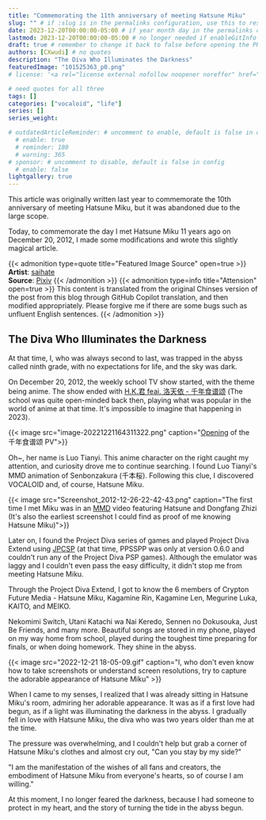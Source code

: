 ```yaml
---
title: "Commemorating the 11th anniversary of meeting Hatsune Miku"
slug: "" # if :slug is in the permalinks configuration, use this to resolve URL conflict with other posts
date: 2023-12-20T00:00:00-05:00 # if year month day in the permalinks configuration and other posts have the same date, modify this to resolve URL conflict with other posts 
lastmod: 2023-12-20T00:00:00-05:00 # no longer needed if enableGitInfo = true
draft: true # remember to change it back to false before opening the PR for publishing
authors: [CXwudi] # no quotes
description: "The Diva Who Illuminates the Darkness"
featuredImage: "101525363_p0.png"
# license: '<a rel="license external nofollow noopener noreffer" href="https://creativecommons.org/licenses/by/4.0/" target="_blank">CC BY 4.0</a>'

# need quotes for all three
tags: []
categories: ["vocaloid", "life"]
series: []
series_weight: 

# outdatedArticleReminder: # uncomment to enable, default is false in config 
  # enable: true
  # reminder: 180
  # warning: 365
# sponsor: # uncomment to disable, default is false in config 
  # enable: false
lightgallery: true
---
```


This article was originally written last year to commemorate the 10th anniversary of meeting Hatsune Miku, but it was abandoned due to the large scope.

Today, to commemorate the day I met Hatsune Miku 11 years ago on December 20, 2012, I made some modifications and wrote this slightly magical article.

<!--more-->
{{< admonition type=quote title="Featured Image Source" open=true >}}
**Artist**: [saihate](https://www.pixiv.net/users/2254287) <!--just to insert a double space behind-->  
**Source**: [Pixiv](https://www.pixiv.net/artworks/101525363)
{{< /admonition >}}
{{< admonition type=info title="Attension" open=true >}}
This content is translated from the original Chinses version of the post from this blog through GitHub Copilot translation, and then modified appropriately.
Please forgive me if there are some bugs such as unfluent English sentences.
{{< /admonition >}}

## The Diva Who Illuminates the Darkness

At that time, I, who was always second to last, was trapped in the abyss called ninth grade, with no expectations for life, and the sky was dark.

On December 20, 2012, the weekly school TV show started, with the theme being anime. The show ended with [H.K.君 feai. 洛天依 - 千年食谱颂](https://www.bilibili.com/video/av308040) (The school was quite open-minded back then, playing what was popular in the world of anime at that time. It's impossible to imagine that happening in 2023).

{{< image src="image-20221221164311322.png" caption="[Opening](https://www.bilibili.com/video/BV1Jx411F7tf?t=56.9) of the 千年食谱颂 PV">}}

Oh~, her name is Luo Tianyi. This anime character on the right caught my attention, and curiosity drove me to continue searching. I found Luo Tianyi's MMD animation of Senbonzakura (千本桜). Following this clue, I discovered VOCALOID and, of course, Hatsune Miku.

{{< image src="Screenshot_2012-12-26-22-42-43.png" caption="The first time I met Miku was in an [MMD](https://www.bilibili.com/video/BV1Ex411F7Xs?t=56.8) video featuring Hatsune and Dongfang Zhizi (It's also the earliest screenshot I could find as proof of me knowing Hatsune Miku)">}}

Later on, I found the Project Diva series of games and played Project Diva Extend using [JPCSP](https://github.com/jpcsp/jpcsp) (at that time, PPSSPP was only at version 0.6.0 and couldn't run any of the Project Diva PSP games). Although the emulator was laggy and I couldn't even pass the easy difficulty, it didn't stop me from meeting Hatsune Miku.

Through the Project Diva Extend, I got to know the 6 members of Crypton Future Media - Hatsune Miku, Kagamine Rin, Kagamine Len, Megurine Luka, KAITO, and MEIKO.

Nekomimi Switch, Utani Katachi wa Nai Keredo, Sennen no Dokusouka, Just Be Friends, and many more.
Beautiful songs are stored in my phone, played on my way home from school, played during the toughest time preparing for finals, or when doing homework. They shine in the abyss.

{{< image src="2022-12-21 18-05-09.gif" caption="I, who don't even know how to take screenshots or understand screen resolutions, try to capture the adorable appearance of Hatsune Miku" >}}

When I came to my senses, I realized that I was already sitting in Hatsune Miku's room, admiring her adorable appearance. It was as if a first love had begun, as if a light was illuminating the darkness in the abyss. I gradually fell in love with Hatsune Miku, the diva who was two years older than me at the time.

The pressure was overwhelming, and I couldn't help but grab a corner of Hatsune Miku's clothes and almost cry out, "Can you stay by my side?"

"I am the manifestation of the wishes of all fans and creators, the embodiment of Hatsune Miku from everyone's hearts, so of course I am willing."

At this moment, I no longer feared the darkness, because I had someone to protect in my heart, and the story of turning the tide in the abyss begun.
